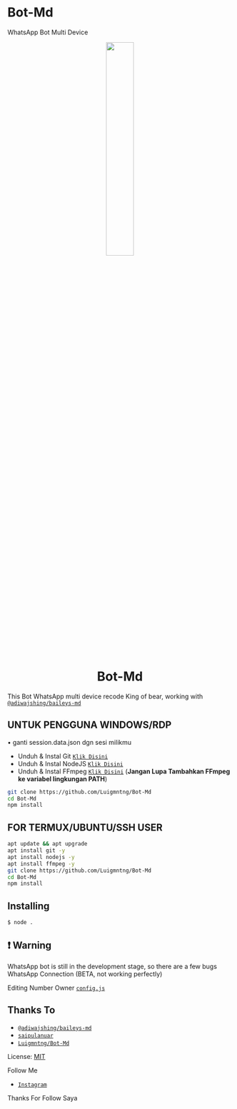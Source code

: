 # Bot-Md
WhatsApp Bot Multi Device

<p align="center">
	<img src="https://i.ibb.co/BwGZCyL/jokowi.jpg" width="35%" style="margin-left: auto;margin-right: auto;display: block;">
</p>
<h1 align="center">Bot-Md</h1>

This Bot WhatsApp multi device recode King of bear, working with [`@adiwajshing/baileys-md`](https://github.com/adiwajshing/baileys/tree/multi-device)

## UNTUK PENGGUNA WINDOWS/RDP

• ganti session.data.json dgn sesi milikmu
* Unduh & Instal Git [`Klik Disini`](https://git-scm.com/downloads)
* Unduh & Instal NodeJS [`Klik Disini`](https://nodejs.org/en/download)
* Unduh & Instal FFmpeg [`Klik Disini`](https://ffmpeg.org/download.html) (**Jangan Lupa Tambahkan FFmpeg ke variabel lingkungan PATH**)


```bash
git clone https://github.com/Luigmntng/Bot-Md
cd Bot-Md
npm install
```


## FOR TERMUX/UBUNTU/SSH USER

```bash
apt update && apt upgrade
apt install git -y
apt install nodejs -y
apt install ffmpeg -y
git clone https://github.com/Luigmntng/Bot-Md
cd Bot-Md
npm install
```

## Installing
```bash
$ node .
```

## ❗ Warning
WhatsApp bot is still in the development stage, so there are a few bugs
WhatsApp Connection (BETA, not working perfectly)

Editing Number Owner  [`config.js`](https://github.com/Luigmntng/Bot-Md/blob/master/config.js)


## Thanks To
* [`@adiwajshing/baileys-md`](https://github.com/adiwajshing/baileys/tree/multi-device)
* [`saipulanuar`](https://github.com/saipulanuar)
* [`Luigmntng/Bot-Md`](https://github.com/Luigmntng/Bot-Md)

License: [MIT](https://en.wikipedia.org/wiki/MIT_License)

Follow Me
* [`Instagram`](https://www.instagram.com/ahmdlui)


Thanks For Follow Saya

